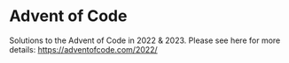 # Advent of Code

Solutions to the Advent of Code in 2022 & 2023. Please see here for more details: https://adventofcode.com/2022/
